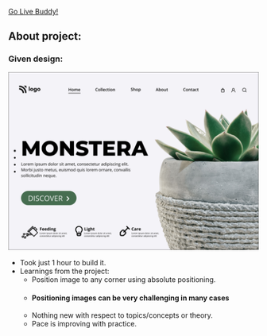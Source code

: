 [Go Live Buddy!](https://tushar-ojha-plant-home-page.netlify.app)

## About project:

### Given design:
![Design Image](/Design.png "Design Title")

- Took just 1 hour to build it.
- Learnings from the project:
   - Position image to any corner using absolute positioning.
   - #### Positioning images can be very challenging in many cases
   - Nothing new with respect to topics/concepts or theory. 
   - Pace is improving with practice.
 
